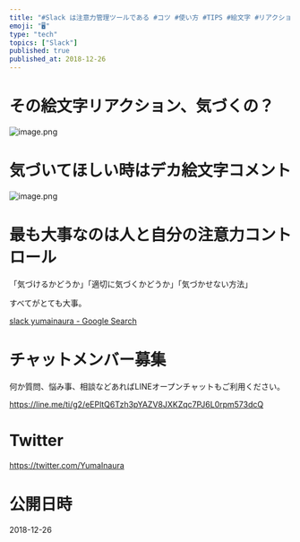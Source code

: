 ```yaml
---
title: "#Slack は注意力管理ツールである #コツ #使い方 #TIPS #絵文字 #リアクション #コメント"
emoji: "🖥"
type: "tech"
topics: ["Slack"]
published: true
published_at: 2018-12-26
---
```


# その絵文字リアクション、気づくの？

![image.png](https://qiita-image-store.s3.amazonaws.com/0/89618/f8ef184e-70db-cf5e-25be-28ecb710a7aa.png)

# 気づいてほしい時はデカ絵文字コメント

![image.png](https://qiita-image-store.s3.amazonaws.com/0/89618/c62ccca5-4387-00ee-0528-1a2039f80c09.png)

# 最も大事なのは人と自分の注意力コントロール

「気づけるかどうか」「適切に気づくかどうか」「気づかせない方法」

すべてがとても大事。

[slack yumainaura - Google Search](https://www.google.com/search?ei=OOoiXOK9HMWt8QWo57uoCQ&q=slack+yumainaura&oq=slack+yumainaura&gs_l=psy-ab.3...3186.3186..3311...0.0..0.84.84.1......0....1..gws-wiz.dHHAl97ucS8)








<!-- Update From Qiita API -->

# チャットメンバー募集


何か質問、悩み事、相談などあればLINEオープンチャットもご利用ください。

https://line.me/ti/g2/eEPltQ6Tzh3pYAZV8JXKZqc7PJ6L0rpm573dcQ





# Twitter


https://twitter.com/YumaInaura


<!-- Update From Qiita API -->



# 公開日時

2018-12-26
